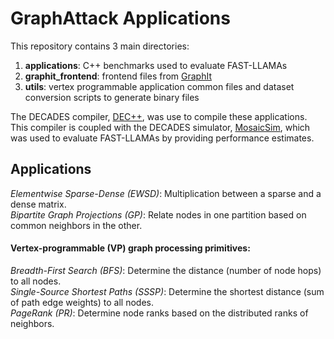# GraphAttack Applications

This repository contains 3 main directories:
1. **applications**: C++ benchmarks used to evaluate FAST-LLAMAs
2. **graphit_frontend**: frontend files from [GraphIt](https://graphit-lang.org/)
3. **utils**: vertex programmable application common files and dataset conversion scripts to generate binary files

The DECADES compiler, [DEC++](https://github.com/PrincetonUniversity/DecadesCompiler), was use to compile these applications. This compiler is coupled with the DECADES simulator, [MosaicSim](https://github.com/PrincetonUniversity/MosaicSim), which was used to evaluate FAST-LLAMAs by providing performance estimates.

## Applications

*Elementwise Sparse-Dense (EWSD)*: Multiplication between a sparse and a dense matrix. \
*Bipartite Graph Projections (GP)*: Relate nodes in one partition based on common neighbors in the other.

#### Vertex-programmable (VP) graph processing primitives: 
*Breadth-First Search (BFS)*: Determine the distance (number of node hops) to all nodes. \
*Single-Source Shortest Paths (SSSP)*: Determine the shortest distance (sum of path edge weights) to all nodes. \
*PageRank (PR)*: Determine node ranks based on the distributed ranks of neighbors.
